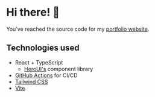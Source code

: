 # Hi there! 👋

You've reached the source code for my [portfolio website](https://avahajr.github.io).

## Technologies used
- React + TypeScript
  - [HeroUI's](https://www.heroui.com/) component library
- [GitHub Actions](.github/workflows/deploy-to-pages.yml) for CI/CD
- [Tailwind CSS](https://tailwindcss.com/)
- [Vite](https://vite.dev/)